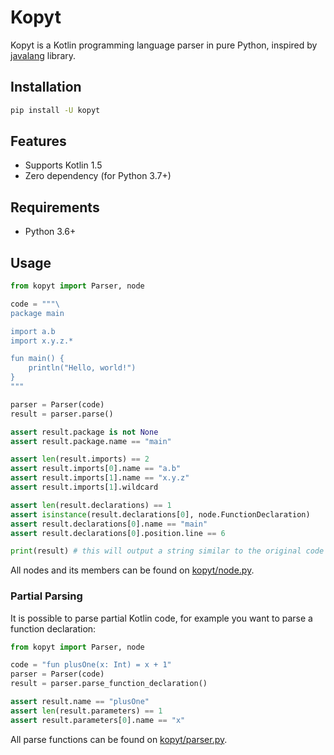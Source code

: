 # Kopyt

Kopyt is a Kotlin programming language parser in pure Python, inspired by [javalang](https://github.com/c2nes/javalang) library.

## Installation
```sh
pip install -U kopyt
```

## Features
- Supports Kotlin 1.5
- Zero dependency (for Python 3.7+)

## Requirements
- Python 3.6+

## Usage
```python
from kopyt import Parser, node

code = """\
package main

import a.b
import x.y.z.*

fun main() {
    println("Hello, world!")
}
"""

parser = Parser(code)
result = parser.parse()

assert result.package is not None
assert result.package.name == "main"

assert len(result.imports) == 2
assert result.imports[0].name == "a.b"
assert result.imports[1].name == "x.y.z"
assert result.imports[1].wildcard

assert len(result.declarations) == 1
assert isinstance(result.declarations[0], node.FunctionDeclaration)
assert result.declarations[0].name == "main"
assert result.declarations[0].position.line == 6

print(result) # this will output a string similar to the original code
```

All nodes and its members can be found on [kopyt/node.py](kopyt/node.py).

### Partial Parsing
It is possible to parse partial Kotlin code, for example you want to parse a function declaration:

```python
from kopyt import Parser, node

code = "fun plusOne(x: Int) = x + 1"
parser = Parser(code)
result = parser.parse_function_declaration()

assert result.name == "plusOne"
assert len(result.parameters) == 1
assert result.parameters[0].name == "x"
```

All parse functions can be found on [kopyt/parser.py](kopyt/parser.py).
